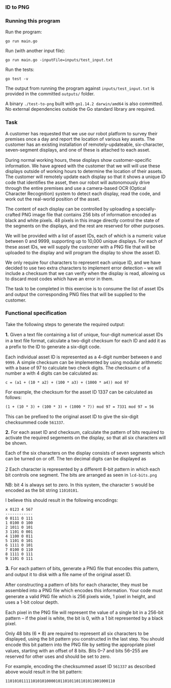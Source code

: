 ### ID to PNG

### Running this program

Run the program:
```
go run main.go
```

Run (with another input file):
```
go run main.go -inputFile=inputs/test_input.txt
```

Run the tests:
```
go test -v
```

The output from running the program against `inputs/test_input.txt` is provided in the committed `outputs/` folder.

A binary `./test-to-png` built with `go1.14.2 darwin/amd64` is also committed. No external dependencies outside the Go standard library are required.

 
### Task

A customer has requested that we use our robot platform to survey their premises once a day and report the location of various key assets. The customer has an existing installation of remotely-updateable, six-character, seven-segment displays, and one of these is attached to each asset.

During normal working hours, these displays show customer-speciﬁc information. We have agreed with the customer that we will will use these displays outside of working hours to determine the location of their assets. The customer will remotely update each display so that it shows a unique ID code that identiﬁes the asset, then our robot will autonomously drive through the entire premises and use a camera-based OCR (Optical Character Recognition) system to detect each display, read the code, and work out the real-world position of the asset.

The content of each display can be controlled by uploading a specially-crafted PNG image ﬁle that contains 256 bits of information encoded as black and white pixels. 48 pixels in this image directly control the state of the segments on the displays, and the rest are reserved for other purposes.

We will be provided with a list of asset IDs, each of which is a numeric value between 0 and 9999, supporting up to 10,000 unique displays. For each of these asset IDs, we will supply the customer with a PNG ﬁle that will be uploaded to the display and will program the display to show the asset ID.

We only require four characters to represent each unique ID, and we have decided to use two extra characters to implement error detection – we will include a checksum that we can verify when the display is read, allowing us to discard most codes which have an error in them.

The task to be completed in this exercise is to consume the list of asset IDs and output the corresponding PNG ﬁles that will be supplied to the customer.

### Functional specification

Take the following steps to generate the required output:

**1.** Given a text ﬁle containing a list of unique, four-digit numerical asset IDs in a text ﬁle format, calculate a two-digit checksum for each ID and add it as a preﬁx to the ID to generate a six-digit code.

Each individual asset ID is represented as a 4-digit number between `0` and `9999`. A simple checksum can be implemented by using modular arithmetic with a base of 97 to calculate two check digits. The checksum c of a number a with 4 digits can be calculated as:

```
c = (a1 + (10 * a2) + (100 * a3) + (1000 * a4)) mod 97
```

For example, the checksum for the asset ID 1337 can be calculated as follows:
```
(1 + (10 * 3) + (100 * 3) + (1000 * 7)) mod 97 = 7331 mod 97 = 56
```

This can be preﬁxed to the original asset ID to give the six-digit checksummed code `561337`.

**2.**  For each asset ID and checksum, calculate the pattern of bits required to activate the required segements on the display, so that all six characters will be shown.

Each of the six characters on the display consists of seven segments which can be turned on or oﬀ. The ten decimal digits can be displayed as 

2 Each character is represented by a diﬀerent 8-bit pattern in which each bit controls one segment. The bits are arranged as seen in `lcd-bits.png`

NB: bit 4 is always set to zero. In this system, the character `5` would be encoded as the bit string `11010101`.

I believe this should result in the following encodings:

```
x 0123 4 567
------------
0 0111 0 111
1 0100 0 100
2 1011 0 101
3 1101 0 001
4 1100 0 011
5 1101 0 101
6 1111 0 101
7 0100 0 110
8 1111 0 111
9 1101 0 111
```

**3.**  For each pattern of bits, generate a PNG ﬁle that encodes this pattern, and output it to disk with a ﬁle name of the original asset ID.

After constructing a pattern of bits for each character, they must be assembled into a PNG ﬁle which encodes this information. Your code must generate a valid PNG ﬁle which is 256 pixels wide, 1 pixel in height, and uses a 1-bit colour depth.

Each pixel in the PNG ﬁle will represent the value of a single bit in a 256-bit pattern – if the pixel is white, the bit is 0, with a 1 bit represented by a black pixel.

Only 48 bits (6 * 8) are required to represent all six characters to be displayed, using the bit pattern you constructed in the last step. You should encode this bit pattern into the PNG ﬁle by setting the appropriate pixel values, starting with an oﬀset of 8 bits. Bits 0–7 and bits 56–255 are reserved for other uses and should be set to zero.

For example, encoding the checksummed asset ID `561337` as described above would result in the bit pattern:

```
110101011111010101000010110101101101011001000110
```
